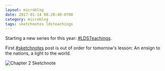 ```yaml
---
layout: microblog
date: 2017-01-14 08:20:40-0700
category: microblog
tags: sketchnotes ldsteachings
---
```

Starting a new series for this year: [#LDSTeachings](/tags/ldsteachings).

First [#sketchnotes](/tags/sketchnotes) post is out of order for tomorrow's lesson: An ensign to the nations, a light to the world.

![Chapter 2 Sketchnote](/images/microblog/201701140820.jpg)

